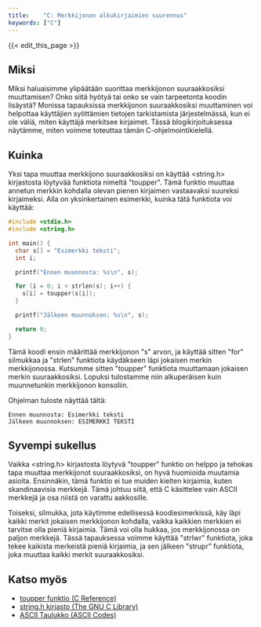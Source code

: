 ```yaml
---
title:    "C: Merkkijonon alkukirjaimien suurennus"
keywords: ["C"]
---
```


{{< edit_this_page >}}

## Miksi

Miksi haluaisimme ylipäätään suorittaa merkkijonon suuraakkosiksi muuttamisen? Onko siitä hyötyä tai onko se vain tarpeetonta koodin lisäystä? Monissa tapauksissa merkkijonon suuraakkosiksi muuttaminen voi helpottaa käyttäjien syöttämien tietojen tarkistamista järjestelmässä, kun ei ole väliä, miten käyttäjä merkitsee kirjaimet. Tässä blogikirjoituksessa näytämme, miten voimme toteuttaa tämän C-ohjelmointikielellä.

## Kuinka

Yksi tapa muuttaa merkkijono suuraakkosiksi on käyttää <string.h> kirjastosta löytyvää funktiota nimeltä "toupper". Tämä funktio muuttaa annetun merkkin kohdalla olevan pienen kirjaimen vastaavaksi suureksi kirjaimeksi. Alla on yksinkertainen esimerkki, kuinka tätä funktiota voi käyttää:

```C
#include <stdio.h>
#include <string.h>

int main() {
  char s[] = "Esimerkki teksti";
  int i;

  printf("Ennen muunnosta: %s\n", s);

  for (i = 0; i < strlen(s); i++) {
    s[i] = toupper(s[i]);
  }

  printf("Jälkeen muunnoksen: %s\n", s);

  return 0;
}
```

Tämä koodi ensin määrittää merkkijonon "s" arvon, ja käyttää sitten "for" silmukkaa ja "strlen" funktiota käydäkseen läpi jokaisen merkin merkkijonossa. Kutsumme sitten "toupper" funktiota muuttamaan jokaisen merkin suuraakkosiksi. Lopuksi tulostamme niin alkuperäisen kuin muunnetunkin merkkijonon konsoliin.

Ohjelman tuloste näyttää tältä:

```
Ennen muunnosta: Esimerkki teksti
Jälkeen muunnoksen: ESIMERKKI TEKSTI
```

## Syvempi sukellus

Vaikka <string.h> kirjastosta löytyvä "toupper" funktio on helppo ja tehokas tapa muuttaa merkkijonot suuraakkosiksi, on hyvä huomioida muutamia asioita. Ensinnäkin, tämä funktio ei tue muiden kielten kirjaimia, kuten skandinaavisia merkkejä. Tämä johtuu siitä, että C käsittelee vain ASCII merkkejä ja osa niistä on varattu aakkosille.

Toiseksi, silmukka, jota käytimme edellisessä koodiesimerkissä, käy läpi kaikki merkit jokaisen merkkijonon kohdalla, vaikka kaikkien merkkien ei tarvitse olla pieniä kirjaimia. Tämä voi olla hukkaa, jos merkkijonossa on paljon merkkejä. Tässä tapauksessa voimme käyttää "strlwr" funktiota, joka tekee kaikista merkeistä pieniä kirjaimia, ja sen jälkeen "strupr" funktiota, joka muuttaa kaikki merkit suuraakkosiksi.

## Katso myös

- [toupper funktio (C Reference)](https://www.cplusplus.com/reference/cctype/toupper/)
- [string.h kirjasto (The GNU C Library)](https://www.gnu.org/software/libc/manual/html_node/String-Library.html)
- [ASCII Taulukko (ASCII Codes)](https://www.ascii-code.com/)